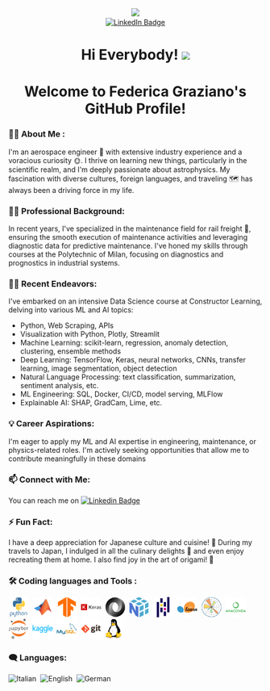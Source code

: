 <div id="header" align="center">
  <img src="https://media.giphy.com/media/v1.Y2lkPTc5MGI3NjExZTk3b3BobDZ4enhpdjN2cW92N28wMzV5ZmlibjFwbGk5ZHludDkzZiZlcD12MV9pbnRlcm5hbF9naWZfYnlfaWQmY3Q9Zw/CRUeELrgxrOAGPDwR3/giphy.gif" width="150"/>
</div>

<div id="badges" align="center">
  <a href="https://www.linkedin.com/in/federicagraziano1989/">
    <img src="https://img.shields.io/badge/LinkedIn-blue?style=for-the-badge&logo=linkedin&logoColor=white" alt="LinkedIn Badge"/>
  </a>
</div>

<h1 align="center">
  Hi Everybody!
  <img src="https://media.giphy.com/media/hvRJCLFzcasrR4ia7z/giphy.gif" width="15px"/>
</h1>

<!--
<div align="center">
  <img src="https://drive.google.com/uc?export=view&id=1U4zPEsscQYwFvQ0yXxFDy9_Luide8EGP" width="500" height="300"/>
</div>
-->

<h1 align="center">
 Welcome to Federica Graziano's GitHub Profile!
</h1>



### :woman_technologist: About Me :
I'm an aerospace engineer 🚀 with extensive industry experience and a voracious curiosity 🌞. I thrive on learning new things, particularly in the scientific realm, and I'm deeply passionate about astrophysics. My fascination with diverse cultures, foreign languages, and traveling 🗺️ has always been a driving force in my life.

### 👩‍💼 Professional Background:
In recent years, I've specialized in the maintenance field for rail freight 🚆, ensuring the smooth execution of maintenance activities and leveraging diagnostic data for predictive maintenance. I've honed my skills through courses at the Polytechnic of Milan, focusing on diagnostics and prognostics in industrial systems.

### 👩‍🎓 Recent Endeavors:
I've embarked on an intensive Data Science course at Constructor Learning, delving into various ML and AI topics:

- Python, Web Scraping, APIs
- Visualization with Python, Plotly, Streamlit
- Machine Learning: scikit-learn, regression, anomaly detection, clustering, ensemble methods
- Deep Learning: TensorFlow, Keras, neural networks, CNNs, transfer learning, image segmentation, object detection
- Natural Language Processing: text classification, summarization, sentiment analysis, etc.
- ML Engineering: SQL, Docker, CI/CD, model serving, MLFlow
- Explainable AI: SHAP, GradCam, Lime, etc.

### 💡 Career Aspirations:
I'm eager to apply my ML and AI expertise in engineering, maintenance, or physics-related roles. I'm actively seeking opportunities that allow me to contribute meaningfully in these domains 
  
### 📫 Connect with Me:
You can reach me on [![Linkedin Badge](https://img.shields.io/badge/LinkedIn-blue?style=flat&logo=Linkedin&logoColor=white)](https://www.linkedin.com/in/federicagraziano1989/)
  
### ⚡ Fun Fact:
I have a deep appreciation for Japanese culture and cuisine! 🗾 During my travels to Japan, I indulged in all the culinary delights 🍜 and even enjoy recreating them at home. I also find joy in the art of origami! 💮

### :hammer_and_wrench: Coding languages and Tools :
<div>
  <img src="https://github.com/devicons/devicon/blob/master/icons/python/python-original-wordmark.svg" title="Python" alt="Python" width="40" height="40"/>&nbsp;
  <img src="https://github.com/devicons/devicon/blob/master/icons/matlab/matlab-original.svg" title="Matlab" alt="Matlab" width="40" height="40"/>&nbsp;
   <img src="https://github.com/devicons/devicon/blob/master/icons/tensorflow/tensorflow-original.svg" title="Tensorflow" alt="Tensorflow" width="40" height="40"/>&nbsp;
  <img src="https://github.com/devicons/devicon/blob/master/icons/keras/keras-original-wordmark.svg" title="Keras" alt="Keras" width="40" height="40"/>&nbsp;
  <img src="https://github.com/devicons/devicon/blob/master/icons/json/json-original.svg" title="Json" alt="Json" width="40" height="40"/>&nbsp;
  <img src="https://github.com/devicons/devicon/blob/master/icons/numpy/numpy-original.svg" title="Numpy" alt="Numpy" width="40" height="40"/>&nbsp;
  <img src="https://github.com/devicons/devicon/blob/master/icons/pandas/pandas-original.svg" title="Pandas" alt="Pandas" width="40" height="40"/>&nbsp;
  <img src="https://github.com/devicons/devicon/blob/master/icons/scikitlearn/scikitlearn-original.svg" title="Scikitlearn" alt="Scikitlearn" width="40" height="40"/>&nbsp;
  <img src="https://github.com/devicons/devicon/blob/master/icons/matplotlib/matplotlib-original.svg" title="Matplotlib" alt="Matplotlib" width="40" height="40"/>&nbsp;
  <img src="https://github.com/devicons/devicon/blob/master/icons/anaconda/anaconda-original-wordmark.svg" title="Anaconda" alt="Anaconda" width="40" height="40"/>&nbsp;
  <img src="https://github.com/devicons/devicon/blob/master/icons/jupyter/jupyter-original-wordmark.svg" title="Jupyter" alt="Jupyter" width="40" height="40"/>&nbsp;
  <img src="https://github.com/devicons/devicon/blob/master/icons/kaggle/kaggle-original-wordmark.svg" title="Kaggle" alt="Kaggle" width="40" height="40"/>&nbsp;
  <img src="https://github.com/devicons/devicon/blob/master/icons/mysql/mysql-original-wordmark.svg" title="MySQL"  alt="MySQL" width="40" height="40"/>&nbsp;
  <img src="https://github.com/devicons/devicon/blob/master/icons/git/git-original-wordmark.svg" title="Git" **alt="Git" width="40" height="40"/>
  <img src="https://github.com/devicons/devicon/blob/master/icons/linux/linux-original.svg" title="Linux" **alt="Linux" width="40" height="40"/>
</div>

### 🗨️ Languages:
<img alt="Italian" title="Italian" src="https://unpkg.com/language-icons/icons/it.svg" width="40" height="40">&nbsp;
<img alt="English" title="English" src="https://unpkg.com/language-icons/icons/en.svg" width="40" height="40">&nbsp;
<img alt="German" title="German" src="https://unpkg.com/language-icons/icons/de.svg" width="40" height="40">

<!--
**FedericaGraziano/FedericaGraziano** is a ✨ _special_ ✨ repository because its `README.md` (this file) appears on your GitHub profile.

Here are some ideas to get you started:

- 🔭 I’m currently working on ...
- 🌱 I’m currently learning ...
- 👯 I’m looking to collaborate on ...
- 🤔 I’m looking for help with ...
- 💬 Ask me about ...
- 📫 How to reach me: ...
- 😄 Pronouns: ...
- ⚡ Fun fact: ...
-->
